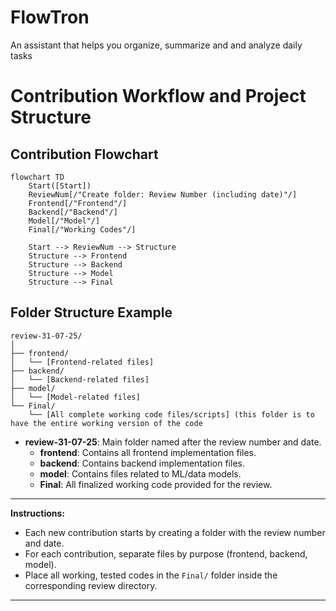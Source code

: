 # FlowTron
An assistant that helps you organize, summarize and and analyze daily tasks

# Contribution Workflow and Project Structure

## Contribution Flowchart

```mermaid
flowchart TD
    Start([Start])
    ReviewNum[/"Create folder: Review Number (including date)"/]
    Frontend[/"Frontend"/]
    Backend[/"Backend"/]
    Model[/"Model"/]
    Final[/"Working Codes"/]

    Start --> ReviewNum --> Structure
    Structure --> Frontend
    Structure --> Backend
    Structure --> Model
    Structure --> Final
```


## Folder Structure Example

```
review-31-07-25/
│
├── frontend/
│   └── [Frontend-related files]
├── backend/
│   └── [Backend-related files]
├── model/
│   └── [Model-related files]
└── Final/
    └── [All complete working code files/scripts] (this folder is to have the entire working version of the code
```





- **review-31-07-25**: Main folder named after the review number and date.
    - **frontend**: Contains all frontend implementation files.
    - **backend**: Contains backend implementation files.
    - **model**: Contains files related to ML/data models.
    - **Final**: All finalized working code provided for the review.

---

**Instructions:**
- Each new contribution starts by creating a folder with the review number and date.
- For each contribution, separate files by purpose (frontend, backend, model).
- Place all working, tested codes in the `Final/` folder inside the corresponding review directory.

---
